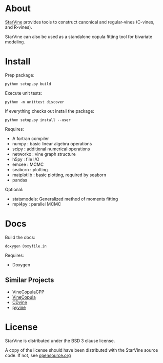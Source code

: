 About
========

[StarVine](starvine/readme.md) provides tools to construct canonical and regular-vines
(C-vines, and R-vines).

StarVine can also be used as a standalone copula fitting tool for bivariate modeling.

Install
========

Prep package:

    python setup.py build

Execute unit tests:

    python -m unittest discover

If everything checks out install the package:

    python setup.py install --user

Requires:

- A fortran compiler
- numpy : basic linear algebra operations
- scipy : additional numerical operations
- networkx : vine graph structure
- h5py : file I/O
- emcee : MCMC
- seaborn : plotting
- matplotlib : basic plotting, required by seaborn
- pandas

Optional:

- statsmodels: Generalized method of moments fitting
- mpi4py : parallel MCMC

Docs
=====

Build the docs:

    doxygen Doxyfile.in

Requires:

- Doxygen

Similar Projects
----------------

- [VineCopulaCPP](https://github.com/MalteKurz/VineCopulaCPP)
- [VineCopula](https://github.com/tnagler/VineCopula)
- [CDvine](https://github.com/cran/CDVine)
- [pyvine](https://pypi.python.org/pypi/pyvine/0.5.0)


License
========

StarVine is distributed under the BSD 3 clause license.

A copy of the license should have been distributed with the StarVine source code.
If not, see [opensource.org](https://opensource.org/licenses/BSD-3-Clause)
